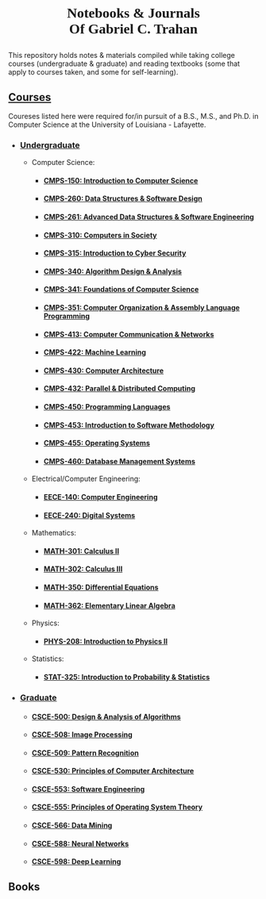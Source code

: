 # <p style="text-align:center; font-family: Times New Roman">Notebooks & Journals <br>Of Gabriel C. Trahan</p>

This repository holds notes & materials compiled while taking college courses (undergraduate & graduate) and reading textbooks (some that apply to courses taken, and some for self-learning).

## [Courses](./courses/README.md)

Coureses listed here were required for/in pursuit of a B.S., M.S., and Ph.D. in Computer Science at the University of Louisiana - Lafayette.

* ### [Undergraduate](./courses/undergraduate/README.md)

    * Computer Science:

        * #### [CMPS-150: Introduction to Computer Science](./courses/undergraduate/CMPS-150_Introduction-to-Computer-Science/README.md)
        * #### [CMPS-260: Data Structures & Software Design](./courses/undergraduate/CMPS-260_Data-Structures-and-Software-Design/README.md)
        * #### [CMPS-261: Advanced Data Structures & Software Engineering](./courses/undergraduate/CMPS-261_Advanced-Data-Structures-and-Software-Engineering/README.md)
        * #### [CMPS-310: Computers in Society](./courses/undergraduate/CMPS-310_Computers-in-Society/README.md)
        * #### [CMPS-315: Introduction to Cyber Security](./courses/undergraduate/CMPS-315_Introduction-to-Cyber-Security/README.md)
        * #### [CMPS-340: Algorithm Design & Analysis](./courses/undergraduate/CMPS-340_Algorithm-Design-and-Analysis/README.md)
        * #### [CMPS-341: Foundations of Computer Science](./courses/undergraduate/CMPS-341_Foundations-of-Computer-Science/README.md)
        * #### [CMPS-351: Computer Organization & Assembly Language Programming](./courses/undergraduate/CMPS-351_Computer-Organization-and-Assembly-Language-Programming/README.md)
        * #### [CMPS-413: Computer Communication & Networks](./courses/undergraduate/CMPS-413_Computer-Communications-and-Networks/README.md)
        * #### [CMPS-422: Machine Learning](./courses/undergraduate/CMPS-422_Machine-Learning/README.md)
        * #### [CMPS-430: Computer Architecture](./courses/undergraduate/CMPS-430_Computer-Architecture/README.md)
        * #### [CMPS-432: Parallel & Distributed Computing](./courses/undergraduate/CMPS-432_Parallel-and-Distributed-Computing/README.md)
        * #### [CMPS-450: Programming Languages](./courses/undergraduate/CMPS-450_Programming-Languages/README.md)
        * #### [CMPS-453: Introduction to Software Methodology](./courses/undergraduate/CMPS-453_Introduction-to-Software-Methodology/README.md)
        * #### [CMPS-455: Operating Systems](./courses/undergraduate/CMPS-455_Operating-Systems/README.md)
        * #### [CMPS-460: Database Management Systems](./courses/undergraduate/CMPS-460_Database-Management-Systems/README.md)
    
    * Electrical/Computer Engineering:

        * #### [EECE-140: Computer Engineering](./courses/undergraduate/EECE-140_Computer-Engineering/README.md)
        * #### [EECE-240: Digital Systems](./courses/undergraduate/EECE-240_Digital-Systems/README.md)

    * Mathematics:

        * #### [MATH-301: Calculus II](./courses/undergraduate/MATH-301_Calculus-II/README.md)
        * #### [MATH-302: Calculus III](./courses/undergraduate/MATH-302_Claculus-III/README.md)
        * #### [MATH-350: Differential Equations](./courses/undergraduate/MATH-350_Differential-Equations/README.md)
        * #### [MATH-362: Elementary Linear Algebra](./courses/undergraduate/MATH-362_Elementary-Linear-Algebra/README.md)

    * Physics:

        * #### [PHYS-208: Introduction to Physics II](./courses/undergraduate/PHYS-208_Introduction-to-Physics-II/README.md)

    * Statistics:

        * #### [STAT-325: Introduction to Probability & Statistics](./courses/undergraduate/STAT-325_Introduction-to-Probability-and-Statistics/README.md)

* ### [Graduate](./courses/graduate/README.md)

    * #### [CSCE-500: Design & Analysis of Algorithms](./courses/graduate/CSCE-500_Design-and-Analysis-of-Algorithms/README.md)
    * #### [CSCE-508: Image Processing](./courses/graduate/CSCE-508_Image-Processing/README.md)
    * #### [CSCE-509: Pattern Recognition](./courses/graduate/CSCE-509_Pattern-Recognition/README.md)
    * #### [CSCE-530: Principles of Computer Architecture](./courses/graduate/CSCE-530_Principles-of-Computer-Architecture/README.md)
    * #### [CSCE-553: Software Engineering](./courses/graduate/CSCE-553_Software-Engineering/README.md)
    * #### [CSCE-555: Principles of Operating System Theory](./courses/graduate/CSCE-555_Principles-of-Operating-System-Theory/README.md)
    * #### [CSCE-566: Data Mining](./courses/graduate/CSCE-566_Data-Mining/README.md)
    * #### [CSCE-588: Neural Networks](./courses/graduate/CSCE-588_Neural-Networks/README.md)
    * #### [CSCE-598: Deep Learning](./courses/graduate/CSCE-598_Deep-Learning/README.md)

## Books